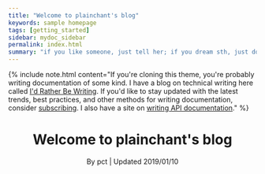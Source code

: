 ```yaml
---
title: "Welcome to plainchant's blog"
keywords: sample homepage
tags: [getting_started]
sidebar: mydoc_sidebar
permalink: index.html
summary: "if you like someone, just tell her; if you dream sth, just do it!"
---
```


{% include note.html content="If you're cloning this theme, you're probably writing documentation of some kind. I have a blog on technical writing here called <a alt='technical writing blog' href='http://idratherbewriting.com'>I'd Rather Be Writing</a>. If you'd like to stay updated with the latest trends, best practices, and other methods for writing documentation, consider <a href='https://tinyletter.com/tomjoht'>subscribing</a>. I also have a site on <a href='http://idratherbewriting.com/learnapidoc'>writing API documentation</a>." %}

<h1 align="center">Welcome to plainchant's blog </h1>
<p align="center" class="version">By pct | Updated 2019/01/10</p>
